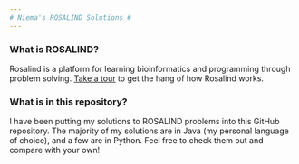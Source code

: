 ```yaml
---
# Niema's ROSALIND Solutions #
---
```


### What is ROSALIND?
Rosalind is a platform for learning bioinformatics and programming through problem solving. [Take a tour](http://rosalind.info/problems/list-view/?location=bioinformatics-textbook-track) to get the hang of how Rosalind works.

### What is in this repository?
I have been putting my solutions to ROSALIND problems into this GitHub repository. The majority of my solutions are in Java (my personal language of choice), and a few are in Python. Feel free to check them out and compare with your own!
